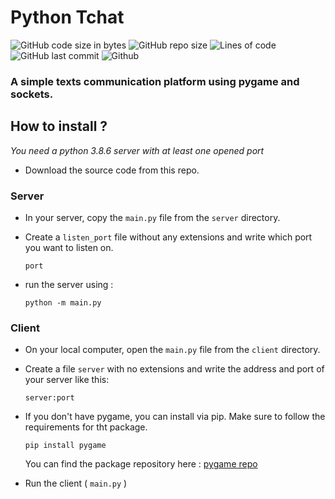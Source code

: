 # Python Tchat

![GitHub code size in bytes](https://img.shields.io/github/languages/code-size/Sigmanificient/PyTchat)
![GitHub repo size](https://img.shields.io/github/repo-size/Sigmanificient/PyTchat)
![Lines of code](https://img.shields.io/tokei/lines/github/Sigmanificient/PyTchat)
![GitHub last commit](https://img.shields.io/github/last-commit/Sigmanificient/PyTchat)
![Github](https://shields.io/github/license/Sigmanificient/PyTchat)

### A simple texts communication platform using pygame and sockets.

## How to install ?
*You need a python 3.8.6 server with at least one opened port*

- Download the source code from this repo.

### Server
- In your server, copy the `main.py` file from the `server` directory.
- Create a `listen_port` file without any extensions and write which port you want to listen on.
  ```
  port
  ```
    
- run the server using :
  ```
  python -m main.py
  ```

### Client

- On your local computer, open the `main.py` file from the `client` directory.
- Create a file `server` with no extensions and write the address and port of your server like this:
    ```
    server:port
    ```

- If you don't have pygame, you can install via pip. Make sure to follow the requirements for tht package.
  ```
  pip install pygame
  ```
  You can find the package repository here : [pygame repo](https://github.com/pygame/pygame)

 - Run the client ( `main.py` )
